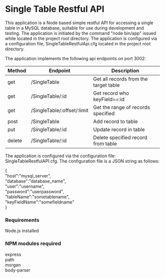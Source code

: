 # Single Table Restful API

This application is a Node based simple restful API for accessing a single table in a MySQL database,
suitable for use during development and testing.
The application is initiated by the command "node bin/app" issued while located in the project root directory.
The application is configured via a configuration file, SingleTableRestfulApi.cfg located 
in the project root directory.

The application implements the following api endpoints on port 3002:

Method | Endpoint | Description  
-------- | ------------ | ------
get | /SingleTable | Get all records from the target table  
get | /SingleTable/:id | Get record who keyField==:id  
get | /SingleTable/:offset/:limit | Get the range of records specified  
post | /SingleTable | Add record to table
put | /SingleTable/:id | Update record in table
delete | /SingleTable/:id | Delete specified record from table

The application is configured via the configuration file: SingleTableRestfulAPI.cfg.
The configuration file is a JSON string as follows:

{  
    "host":"mysql_server",  
    "database":"database_name",  
    "user":"username",  
    "password":"userpassword",  
    "tableName":"sometablename",  
    "keyFieldName":"somefieldname"  
}  

### Requirements

Node.js installed  

### NPM modules required

express  
path  
morgan  
body-parser  



